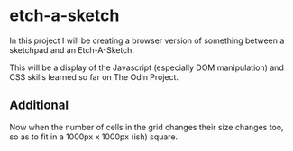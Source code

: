 # etch-a-sketch

In this project I will be creating a browser version of something between a sketchpad and an Etch-A-Sketch.

This will be a display of the Javascript (especially DOM manipulation) and CSS skills learned so far on The Odin Project.

## Additional

Now when the number of cells in the grid changes their size changes too, so as to fit in a 1000px x 1000px (ish) square.